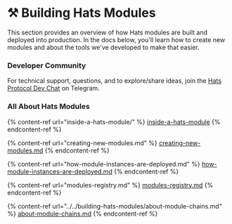 # ⚒ Building Hats Modules

This section provides an overview of how Hats modules are built and deployed into production. In the docs below, you'll learn how to create new modules and about the tools we've developed to make that easier.

### Developer Community

For technical support, questions, and to explore/share ideas, join the [Hats Protocol Dev Chat](https://t.me/+HrcKPUxaWvg3Zjhh) on Telegram.

### All About Hats Modules

{% content-ref url="inside-a-hats-module/" %}
[inside-a-hats-module](inside-a-hats-module/)
{% endcontent-ref %}

{% content-ref url="creating-new-modules.md" %}
[creating-new-modules.md](creating-new-modules.md)
{% endcontent-ref %}

{% content-ref url="how-module-instances-are-deployed.md" %}
[how-module-instances-are-deployed.md](how-module-instances-are-deployed.md)
{% endcontent-ref %}

{% content-ref url="modules-registry.md" %}
[modules-registry.md](modules-registry.md)
{% endcontent-ref %}

{% content-ref url="../../building-hats-modules/about-module-chains.md" %}
[about-module-chains.md](../../building-hats-modules/about-module-chains.md)
{% endcontent-ref %}
